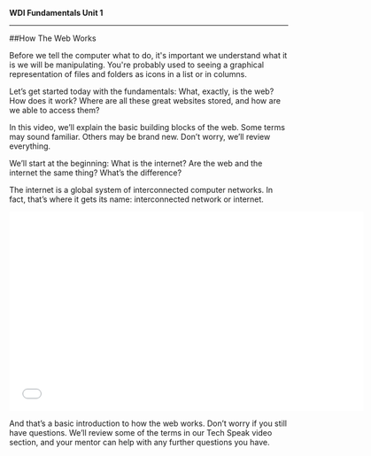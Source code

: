 **WDI Fundamentals Unit 1**

---

##How The Web Works


Before we tell the computer what to do, it's important we understand what it is we will be manipulating. You're probably used to seeing a graphical representation of files and folders as icons in a list or in columns.

Let’s get started today with the fundamentals: What, exactly, is the web? How does it work?
Where are all these great websites stored, and how are we able to access them?

In this video, we’ll explain the basic building blocks of the web. Some terms may sound familiar. Others may be brand new. Don’t worry,­ we’ll review everything.  

We’ll start at the beginning: What is the internet? Are the web and the internet the same thing? What’s the difference?

The internet is a global system of interconnected computer networks. In fact, that’s where it gets its name: interconnected network or internet.  

<iframe src="//fast.wistia.net/embed/iframe/b39xwakktq?seo=false" allowtransparency="true" frameborder="0" scrolling="no" class="wistia_embed" name="wistia_embed" allowfullscreen mozallowfullscreen webkitallowfullscreen oallowfullscreen msallowfullscreen width="640" height="360"></iframe>
<script src="//fast.wistia.net/assets/external/E-v1.js" async></script>

And that’s a basic introduction to how the web works. Don’t worry if you still have questions. We’ll review some of the terms in our Tech Speak video section, and your mentor can help with any further questions you have.
